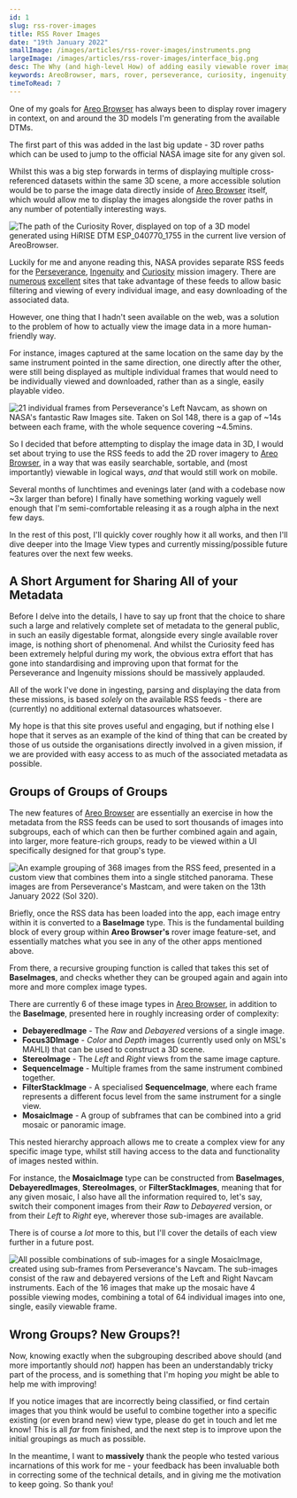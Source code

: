 ```yaml
---
id: 1
slug: rss-rover-images
title: RSS Rover Images
date: "19th January 2022"
smallImage: /images/articles/rss-rover-images/instruments.png
largeImage: /images/articles/rss-rover-images/interface_big.png
desc: The Why (and high-level How) of adding easily viewable rover images to Areo Browser.
keywords: AreoBrowser, mars, rover, perseverance, curiosity, ingenuity, 3D
timeToRead: 7
---
```


One of my goals for [Areo Browser](/projects/areo-browser) has always been to display rover imagery in context, on and around the 3D models I'm generating from the available DTMs.

The first part of this was added in the last big update - 3D rover paths which can be used to jump to the official NASA image site for any given sol.

Whilst this was a big step forwards in terms of displaying multiple cross-referenced datasets within the same 3D scene, a more accessible solution would be to parse the image data directly inside of [Areo Browser](/projects/areo-browser) itself, which would allow me to display the images alongside the rover paths in any number of potentially interesting ways.

![The path of the Curiosity Rover, displayed on top of a 3D model generated using HiRISE DTM ESP_040770_1755 in the current live version of AreoBrowser.](/images/articles/rss-rover-images/curiosityPath.png)

Luckily for me and anyone reading this, NASA provides separate RSS feeds for the [Perseverance](https://mars.nasa.gov/rss/api/?feed=raw_images&category=mars2020&feedtype=json), [Ingenuity](https://mars.nasa.gov/rss/api/?feed=raw_images&category=ingenuity&feedtype=json) and [Curiosity](https://mars.nasa.gov/rss/api/?feed=raw_images&category=msl&feedtype=json) mission imagery. There are [numerous](https://mars.nasa.gov/mars2020/multimedia/raw-images/) [excellent](https://rkinnett.github.io/roverpics/?mars2020&latest) sites that take advantage of these feeds to allow basic filtering and viewing of every individual image, and easy downloading of the associated data.

However, one thing that I hadn't seen available on the web, was a solution to the problem of how to actually view the image data in a more human-friendly way. 

For instance, images captured at the same location on the same day by the same instrument pointed in the same direction, one directly after the other, were still being displayed as multiple individual frames that would need to be individually viewed and downloaded, rather than as a single, easily playable video.

![21 individual frames from Perseverance's Left Navcam, as shown on NASA's fantastic Raw Images site. Taken on Sol 148, there is a gap of ~14s between each frame, with the whole sequence covering ~4.5mins.](/images/articles/rss-rover-images/sequenceFrames.png)

So I decided that before attempting to display the image data in 3D, I would set about trying to use the RSS feeds to add the 2D rover imagery to [Areo Browser](/projects/areo-browser), in a way that was easily searchable, sortable, and (most importantly) viewable in logical ways, *and* that would still work on mobile.

Several months of lunchtimes and evenings later (and with a codebase now ~3x larger than before) I finally have something working vaguely well enough that I'm semi-comfortable releasing it as a rough alpha in the next few days.

In the rest of this post, I'll quickly cover roughly how it all works, and then I'll dive deeper into the Image View types and currently missing/possible future features over the next few weeks.

## A Short Argument for Sharing All of your Metadata
Before I delve into the details, I have to say up front that the choice to share such a large and relatively complete set of metadata to the general public, in such an easily digestable format, alongside every single available rover image, is nothing short of phenomenal. And whilst the Curiosity feed has been extremely helpful during my work, the obvious extra effort that has gone into standardising and improving upon that format for the Perseverance and Ingenuity missions should be massively applauded. 

All of the work I've done in ingesting, parsing and displaying the data from these missions, is based *solely* on the available RSS feeds - there are (currently) no additional external datasources whatsoever. 

My hope is that this site proves useful and engaging, but if nothing else I hope that it serves as an example of the kind of thing that can be created by those of us outside the organisations directly involved in a given mission, if we are provided with easy access to as much of the associated metadata as possible.

## Groups of Groups of Groups
The new features of [Areo Browser](/projects/areo-browser) are essentially an exercise in how the metadata from the RSS feeds can be used to sort thousands of images into subgroups, each of which can then be further combined again and again, into larger, more feature-rich groups, ready to be viewed within a UI specifically designed for that group's type.

![An example grouping of 368 images from the RSS feed, presented in a custom view that combines them into a single stitched panorama. These images are from Perseverance's Mastcam, and were taken on the 13th January 2022 (Sol 320).](/images/articles/rss-rover-images/mastcamMosaic.png)

Briefly, once the RSS data has been loaded into the app, each image entry within it is converted to a **BaseImage** type. This is the fundamental building block of every group within **Areo Browser's** rover image feature-set, and essentially matches what you see in any of the other apps mentioned above. 

From there, a recursive grouping function is called that takes this set of **BaseImages**, and checks whether they can be grouped again and again into more and more complex image types.

There are currently 6 of these image types in [Areo Browser](/projects/areo-browser), in addition to the **BaseImage**, presented here in roughly increasing order of complexity: 

* **DebayeredImage** - The *Raw* and *Debayered* versions of a single image.
* **Focus3DImage** - *Color* and *Depth* images (currently used only on MSL's MAHLI) that can be used to construct a 3D scene.
* **StereoImage** - The *Left* and *Right* views from the same image capture.
* **SequenceImage** - Multiple frames from the same instrument combined together.
* **FilterStackImage** - A specialised **SequenceImage**, where each frame represents a different focus level from the same instrument for a single view.
* **MosaicImage** - A group of subframes that can be combined into a grid mosaic or panoramic image.

This nested hierarchy approach allows me to create a complex view for any specific image type, whilst still having access to the data and functionality of images nested within.

For instance, the **MosaicImage** type can be constructed from **BaseImages**, **DebayeredImages**, **StereoImages**, or **FilterStackImages**, meaning that for any given mosaic, I also have all the information required to, let's say, switch their component images from their *Raw* to *Debayered* version, or from their *Left* to *Right* eye, wherever those sub-images are available.

There is of course a *lot* more to this, but I'll cover the details of each view further in a future post.

![All possible combinations of sub-images for a single MosaicImage, created using sub-frames from Perseverance's Navcam. The sub-images consist of the raw and debayered versions of the Left and Right Navcam instruments. Each of the 16 images that make up the mosaic have 4 possible viewing modes, combining a total of 64 individual images into one, single, easily viewable frame.](/images/articles/rss-rover-images/gridMosaicSubGroups.png)

## Wrong Groups? New Groups?!

Now, knowing exactly when the subgrouping described above should (and more importantly should *not*) happen has been an understandably tricky part of the process, and is something that I'm hoping *you* might be able to help me with improving!

If you notice images that are incorrectly being classified, or find certain images that you think would be useful to combine together into a specific existing (or even brand new) view type, please do get in touch and let me know! This is all *far* from finished, and the next step is to improve upon the initial groupings as much as possible.

In the meantime, I want to **massively** thank the people who tested various incarnations of this work for me - your feedback has been invaluable both in correcting some of the technical details, and in giving me the motivation to keep going. So thank you!